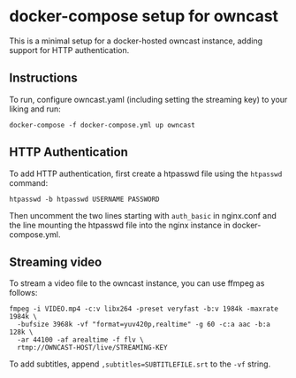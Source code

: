 # docker-compose setup for owncast

This is a minimal setup for a docker-hosted owncast instance, adding support for
HTTP authentication.

## Instructions

To run, configure owncast.yaml (including setting the streaming key) to your
liking and run:

```
docker-compose -f docker-compose.yml up owncast
```

## HTTP Authentication

To add HTTP authentication, first create a htpasswd file using the `htpasswd`
command:

```
htpasswd -b htpasswd USERNAME PASSWORD
```

Then uncomment the two lines starting with `auth_basic` in nginx.conf and the
line mounting the htpasswd file into the nginx instance in docker-compose.yml.

## Streaming video

To stream a video file to the owncast instance, you can use ffmpeg as follows:

```
fmpeg -i VIDEO.mp4 -c:v libx264 -preset veryfast -b:v 1984k -maxrate 1984k \
  -bufsize 3968k -vf "format=yuv420p,realtime" -g 60 -c:a aac -b:a 128k \
  -ar 44100 -af arealtime -f flv \
  rtmp://OWNCAST-HOST/live/STREAMING-KEY
```

To add subtitles, append `,subtitles=SUBTITLEFILE.srt` to the `-vf` string.
